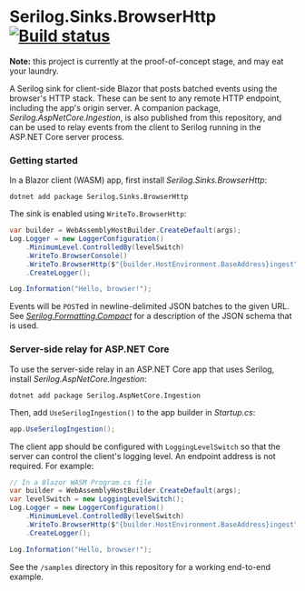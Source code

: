 # Serilog.Sinks.BrowserHttp [![Build status](https://ci.appveyor.com/api/projects/status/3cdhiwgd59sfdpg5?svg=true)](https://ci.appveyor.com/project/NicholasBlumhardt/serilog-sinks-browserhttp)

**Note:** this project is currently at the proof-of-concept stage, and may eat your laundry.

A Serilog sink for client-side Blazor that posts batched events using the browser's HTTP stack. These can be sent to any remote HTTP endpoint, including the app's origin server. A companion package, _Serilog.AspNetCore.Ingestion_, is also published from this repository, and can be used to relay events from the client to Serilog running in the ASP.NET Core server process.

### Getting started

In a Blazor client (WASM) app, first install _Serilog.Sinks.BrowserHttp_:

```
dotnet add package Serilog.Sinks.BrowserHttp
```

The sink is enabled using `WriteTo.BrowserHttp`:

```csharp
var builder = WebAssemblyHostBuilder.CreateDefault(args);
Log.Logger = new LoggerConfiguration()
    .MinimumLevel.ControlledBy(levelSwitch)
    .WriteTo.BrowserConsole()
    .WriteTo.BrowserHttp($"{builder.HostEnvironment.BaseAddress}ingest")
    .CreateLogger();

Log.Information("Hello, browser!");
```

Events will be `POST`ed in newline-delimited JSON batches to the given URL. See
 [_Serilog.Formatting.Compact_](https://github.com/serilog/serilog-formatting-compact) for a description of the JSON
schema that is used.

### Server-side relay for ASP.NET Core

To use the server-side relay in an ASP.NET Core app that uses Serilog, install _Serilog.AspNetCore.Ingestion_:

```
dotnet add package Serilog.AspNetCore.Ingestion
```

Then, add `UseSerilogIngestion()` to the app builder in _Startup.cs_:

```csharp
app.UseSerilogIngestion();
```

The client app should be configured with `LoggingLevelSwitch` so that the server can control the client's logging level. An endpoint address is not required. For example:

```csharp
// In a Blazor WASM Program.cs file
var builder = WebAssemblyHostBuilder.CreateDefault(args);
var levelSwitch = new LoggingLevelSwitch();
Log.Logger = new LoggerConfiguration()
    .MinimumLevel.ControlledBy(levelSwitch)
    .WriteTo.BrowserHttp($"{builder.HostEnvironment.BaseAddress}ingest", controlLevelSwitch: levelSwitch)
    .CreateLogger();

Log.Information("Hello, browser!");
```

See the `/samples` directory in this repository for a working end-to-end example.
